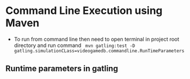 # Command Line Execution using Maven

* To run from command line then need to open terminal in project root directory and run command ` mvn gatling:test -D gatling.simulationCLass=videogamedb.commandline.RunTimeParameters`


## Runtime parameters in gatling